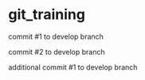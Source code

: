# git_training

commit #1 to develop branch

commit #2 to develop branch

additional commit #1 to develop branch